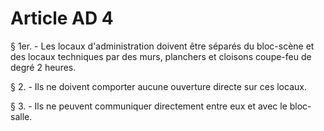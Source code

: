 # Article AD 4

§ 1er. - Les locaux d'administration doivent être séparés du bloc-scène et des locaux techniques par des murs, planchers et cloisons coupe-feu de degré 2 heures.

§ 2. - Ils ne doivent comporter aucune ouverture directe sur ces locaux.

§ 3. - Ils ne peuvent communiquer directement entre eux et avec le bloc-salle.

